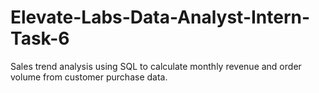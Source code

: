 # Elevate-Labs-Data-Analyst-Intern-Task-6
Sales trend analysis using SQL to calculate monthly revenue and order volume from customer purchase data.
